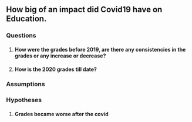 ## How big of an impact did Covid19 have on Education.

### Questions
  1. #### How were the grades before 2019, are there any consistencies in the grades or any increase or decrease?
  2. #### How is the 2020 grades till date?


### Assumptions


### Hypotheses
  1. #### Grades became worse after the covid
